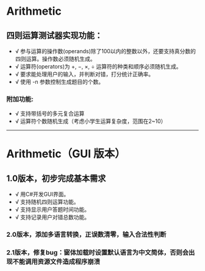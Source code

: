 # Arithmetic
## 四则运算测试器实现功能：
- √ 参与运算的操作数(operands)除了100以内的整数以外，还要支持真分数的四则运算。操作数必须随机生成。
- √ 运算符(operators)为 +, −, ×, ÷ 运算符的种类和顺序必须随机生成。
- √ 要求能处理用户的输入，并判断对错，打分统计正确率。
- √ 使用 -n 参数控制生成题目的个数。
### 附加功能:
- √ 支持带括号的多元复合运算
- √ 运算符个数随机生成（考虑小学生运算复杂度，范围在2~10）
***
# Arithmetic（GUI 版本）
## 1.0版本，初步完成基本需求
- √ 用C#开发GUI界面。
- √ 支持随机四则运算功能。
- √ 支持显示用户答题时间功能。
- √ 支持记录用户对错总数功能。
### 2.0版本，添加多语言转换，正误数清零，输入合法性判断
### 2.1版本，修复bug：窗体加载时设置默认语言为中文简体，否则会出现不能调用资源文件造成程序崩溃
